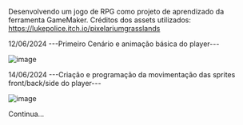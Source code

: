 Desenvolvendo um jogo de RPG como projeto de aprendizado da ferramenta GameMaker.
Créditos dos assets utilizados: https://lukepolice.itch.io/pixelariumgrasslands

12/06/2024
---Primeiro Cenário e animação básica do player---

![image](https://github.com/CesarMoretto/GameZero/assets/81265167/7a30c2a9-d999-4d37-aea8-cb471621c300)

14/06/2024
---Criação e programação da movimentação das sprites front/back/side do player---

![image](https://github.com/CesarMoretto/GameZero/assets/81265167/2e423b2f-0186-42c8-8042-17c66b91236b)


Continua...

